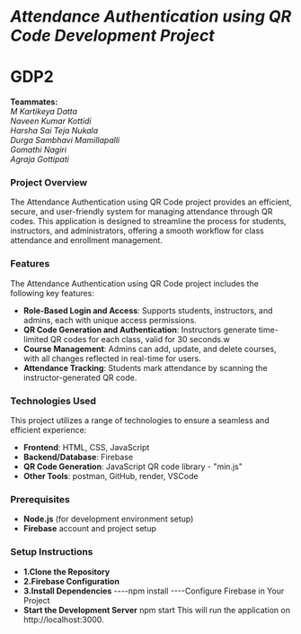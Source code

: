 # **_Attendance Authentication using QR Code Development Project_**
# GDP2

**Teammates:**<br>
               *M Kartikeya Datta*<br>
               *Naveen Kumar Kottidi*<br>
               *Harsha Sai Teja Nukala*<br>
               *Durga Sambhavi Mamillapalli*<br>
               *Gomathi Nagiri*<br>
               *Agraja Gottipati*<br>

### Project Overview

The Attendance Authentication using QR Code project provides an efficient, secure, and user-friendly system for managing attendance through QR codes. This application is designed to streamline the process for students, instructors, and administrators, offering a smooth workflow for class attendance and enrollment management.

### Features

The Attendance Authentication using QR Code project includes the following key features:
- **Role-Based Login and Access**: Supports students, instructors, and admins, each with unique access permissions.
- **QR Code Generation and Authentication**: Instructors generate time-limited QR codes for each class, valid for 30 seconds.w
- **Course Management**: Admins can add, update, and delete courses, with all changes reflected in real-time for users.
- **Attendance Tracking**: Students mark attendance by scanning the instructor-generated QR code.

### Technologies Used

This project utilizes a range of technologies to ensure a seamless and efficient experience:
- **Frontend**: HTML, CSS, JavaScript
- **Backend/Database**: Firebase
- **QR Code Generation**: JavaScript QR code library - "min.js"
- **Other Tools**: postman, GitHub, render, VSCode
  
### Prerequisites
- **Node.js** (for development environment setup)
- **Firebase** account and project setup

### Setup Instructions

- **1.Clone the Repository**
- **2.Firebase Configuration**
- **3.Install Dependencies**
----npm install
----Configure Firebase in Your Project
- **Start the Development Server**
npm start
This will run the application on http://localhost:3000.



  
